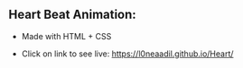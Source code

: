 
## Heart Beat Animation:

- Made with HTML + CSS 

- Click on link to see live:
  https://l0neaadil.github.io/Heart/